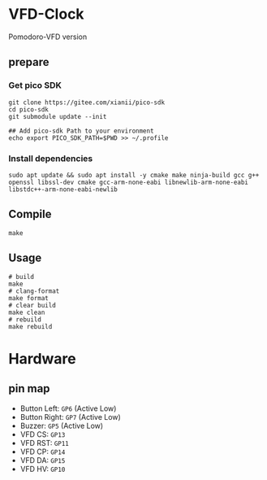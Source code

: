 
# VFD-Clock

Pomodoro-VFD version

## prepare

### Get pico SDK

```shell
git clone https://gitee.com/xianii/pico-sdk
cd pico-sdk
git submodule update --init

## Add pico-sdk Path to your environment
echo export PICO_SDK_PATH=$PWD >> ~/.profile
```

### Install dependencies

```shell
sudo apt update && sudo apt install -y cmake make ninja-build gcc g++ openssl libssl-dev cmake gcc-arm-none-eabi libnewlib-arm-none-eabi libstdc++-arm-none-eabi-newlib
```

## Compile

```shell
make
```

## Usage

```shell
# build
make
# clang-format
make format
# clear build
make clean
# rebuild
make rebuild
```

# Hardware

## pin map

- Button Left: `GP6` (Active Low)
- Button Right: `GP7` (Active Low)
- Buzzer: `GP5` (Active Low)
- VFD CS: `GP13`
- VFD RST: `GP11`
- VFD CP: `GP14`
- VFD DA: `GP15`
- VFD HV: `GP10`
